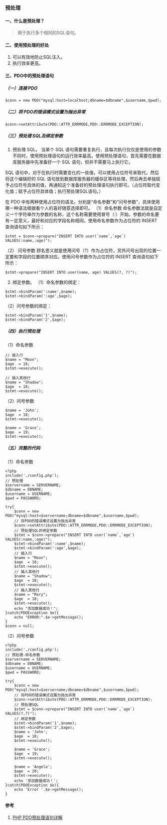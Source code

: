 ### 预处理
#### 一、什么是预处理？
>用于执行多个相同的SQL语句。

#### 二、使用预处理的好处
1. 可以有效地防止SQL注入。
2. 执行效率更高。

#### 三、PDO中的预处理语句
##### （一）连接 PDO
```
$conn = new PDO("mysql:host=localhost;dbname=$dbname",$username,$pwd);
```
##### （二）将 PDO的错误模式设置为抛出异常
```
$conn->setAttribute(PDO::ATTR_ERRMODE,PDO::ERRMODE_EXCEPTION);
```
##### （三）预处理 SQL及绑定参数
1. 预处理 SQL。
当某个 SQL 语句需要重复执行，且每次执行仅仅是使用的参数不同时，使用预处理语句的运行效率最高。使用预处理语句，首先需要在数据库服务器中先准备好一个 SQL 语句，但并不需要马上执行它。

SQL 语句中，对于在执行时需要变化的一些值，可以使用占位符号来取代，然后将这个编辑好的 SQL 语句放到数据库服务器的缓存区等待处理，然后再去单独赋予占位符号具体的值，再通知这个准备好的预处理语句执行即可。（占位符取代变化值；赋予占位符具体值；执行预处理SQL语句。）

在 PDO 中有两种使用占位符的语法，分别是“命名参数”和“问号参数”，具体使用哪一种语法根据看个人的喜好随意选择即可。
（1）命名参数
命名参数法就是自定义一个字符串作为参数的名称，这个名称需要使用冒号（:）开始，参数的命名要有一定意义，最好和对应的字段名称相同。使用命名参数作为占位符的 INSERT 查询语句如下所示：
```
$stmt = $conn->prepare("INSERT INTO user(`name`,`age`) VALUES(:name,:age)");
```
（2） 问号参数
顾名思义就是使用问号（?）作为占位符，另外问号出现的位置一定要和字段的位置顺序对应。使用问号参数作为占位符的 INSERT 查询语句如下所示：
```
$stmt->prepare("INSERT INTO user(name, age) VALUES(?, ?)");
```
2. 绑定参数。
（1）命名参数的绑定：
```
$stmt->bindParam(':name',$name);
$stmt->bindParam(':age',$age);

```
（2）问号参数的绑定：
```
$stmt->bindParam('1',$name);
$stmt->bindParam('2',$age);
```
##### （四）执行预处理
（1）命名参数
```
// 插入行
$name = "Moon";
$age  = 18;
$stmt->execute();

// 插入其他行
$name = "Shadow";
$age  = 18;
$stmt->execute();
```
（2）问号参数
```
$name = 'John';
$age  = 18;
$stmt->execute();

$name = 'Grace';
$age  = 19;
$stmt->execute();
```
##### （五）完整的代码
（1）命名参数
```
<?php
include('./config.php');
// 预处理
$servername = SERVERNAME;
$dbname = DBNAME;
$username = USERNAME;
$pwd = PASSWORD;

try{
	$conn = new PDO("mysql:host=$servername;dbname=$dbname",$username,$pwd);
	// 将PDO的错误模式设置为抛出异常
	$conn->setAttribute(PDO::ATTR_ERRMODE,PDO::ERRMODE_EXCEPTION);
	// 预处理SQL并绑定参数
	$stmt = $conn->prepare("INSERT INTO user(`name`,`age`) VALUES(:name,:age)");
	$stmt->bindParam(':name',$name);
	$stmt->bindParam(':age',$age);
	// 插入行
	$name = "Moon";
	$age  = 18;
	$stmt->execute();
	// 插入其他行
	$name = "Shadow";
	$age  = 18;
	$stmt->execute();
	// 插入其他行
	$name = "Mary";
	$age  = 18;
	$stmt->execute();
	echo "添加数据成功！";
}catch(PDOException $e){
	echo "ERROR:".$e->getMessage();
}
$conn = null;
```
（2）问号参数
```
<?php
include('./config.php');
// 预处理-命名参数
$servername = SERVERNAME;
$dbname = DBNAME;
$username = USERNAME;
$pwd = PASSWORD;

try{
	$conn = new PDO("mysql:host=$servername;dbname=$dbname",$username,$pwd);
	// 将PDO的错误模式设置为抛出异常
	$conn->setAttribute(PDO::ATTR_ERRMODE,PDO::ERRMODE_EXCEPTION);
	// 预处理SQL
	$stmt = $conn->prepare("INSERT INTO user(`name`,`age`) VALUES(?,?)");
	// 绑定参数
	$stmt->bindParam('1',$name);
	$stmt->bindParam('2',$age);
	$name = 'John';
	$age  = 18;
	$stmt->execute();

	$name = 'Grace';
	$age  = 19;
	$stmt->execute();

	$name = 'Angela';
	$age  = 20;
	$stmt->execute();
	echo '添加数据成功！';
}catch(PDOException $e){
	echo 'Error '.$e->getMessage();
}
```
#### 参考
1. [PHP PDO预处理语句详解](http://c.biancheng.net/view/8121.html)